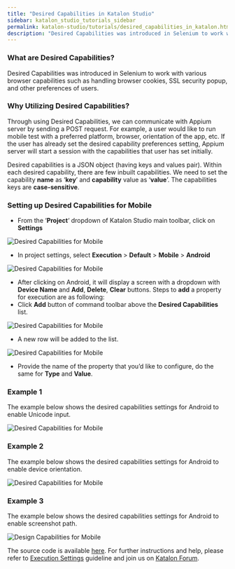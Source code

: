 ```yaml
---
title: "Desired Capabilities in Katalon Studio"
sidebar: katalon_studio_tutorials_sidebar
permalink: katalon-studio/tutorials/desired_capabilities_in_katalon.html
description: "Desired Capabilities was introduced in Selenium to work with various browser capabilities such as handling browser cookies, SSL security popup, etc."
---
```

[](#)

### What are Desired Capabilities?

Desired Capabilities was introduced in Selenium to work with various browser capabilities such as handling browser cookies, SSL security popup, and other preferences of users.

### Why Utilizing Desired Capabilities?

Through using Desired Capabilities, we can communicate with Appium server by sending a POST request. For example, a user would like to run mobile test with a preferred platform, browser, orientation of the app, etc. If the user has already set the desired capability preferences setting, Appium server will start a session with the capabilities that user has set initially.

Desired capabilities is a JSON object (having keys and values pair). Within each desired capability, there are few inbuilt capabilities. We need to set the capability **name** as ‘**key**’ and **capability** value as ‘**value**’. The capabilities keys are **case-sensitive**.

### Setting up Desired Capabilities for Mobile

*   From the ‘**Project**‘ dropdown of Katalon Studio main toolbar, click on **Settings**

![Desired Capabilities for Mobile](../../images/katalon-studio/tutorials/desired_capabilities_in_katalon/Design-Capabilities-for-Mobile-in-Katalon-Studio.png)

*   In project settings, select **Execution** \> **Default** \> **Mobile** \> **Android**

![Desired Capabilities for Mobile](../../images/katalon-studio/tutorials/desired_capabilities_in_katalon/Design-Capabilities-for-Mobile-in-Katalon-Studio-2.png)

*   After clicking on Android, it will display a screen with a dropdown with **Device Name** and **Add**, **Delete**, **Clear** buttons. Steps to **add** a property for execution are as following:
*   Click **Add** button of command toolbar above the **Desired Capabilities** list.

![Desired Capabilities for Mobile](../../images/katalon-studio/tutorials/desired_capabilities_in_katalon/Design-Capabilities-for-Mobile-in-Katalon-Studio-3.png)

*   A new row will be added to the list.

![Desired Capabilities for Mobile](../../images/katalon-studio/tutorials/desired_capabilities_in_katalon/Design-Capabilities-for-Mobile-in-Katalon-Studio-4.png)

*   Provide the name of the property that you’d like to configure, do the same for **Type** and **Value**.

### Example 1

The example below shows the desired capabilities settings for Android to enable Unicode input.

![Desired Capabilities for Mobile](../../images/katalon-studio/tutorials/desired_capabilities_in_katalon/Design-Capabilities-for-Mobile-in-Katalon-Studio-5.png)

### Example 2

The example below shows the desired capabilities settings for Android to enable device orientation.

![Desired Capabilities for Mobile](../../images/katalon-studio/tutorials/desired_capabilities_in_katalon/Design-Capabilities-for-Mobile-in-Katalon-Studio-6.png)

### Example 3

The example below shows the desired capabilities settings for Android to enable screenshot path.

![Design Capabilities for Mobile](../../images/katalon-studio/tutorials/desired_capabilities_in_katalon/Design-Capabilities-for-Mobile-in-Katalon-Studio-7.png)

The source code is available [here](https://github.com/katalon-studio/katalon-mobile-automation). For further instructions and help, please refer to [Execution Settings](https://docs.katalon.com/display/KD/Execution+Settings) guideline and join us on [Katalon Forum](http://forum.katalon.com/).

[](#modal-id-popup)